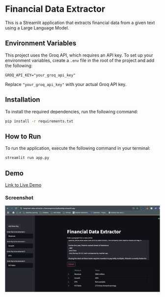 # Financial Data Extractor

This is a Streamlit application that extracts financial data from a given text using a Large Language Model.

## Environment Variables

This project uses the Groq API, which requires an API key. To set up your environment variables, create a `.env` file in the root of the project and add the following:

```
GROQ_API_KEY="your_groq_api_key"
```

Replace `"your_groq_api_key"` with your actual Groq API key.

## Installation

To install the required dependencies, run the following command:

```bash
pip install -r requirements.txt
```

## How to Run

To run the application, execute the following command in your terminal:

```bash
streamlit run app.py
```

## Demo

<a href="https://langchain-data-extractor-c3wcsusgmnsz4yq9ypddgi.streamlit.app/" target="_blank">Link to Live Demo</a>

### Screenshot

![Screenshot of the application](image-1.png)
